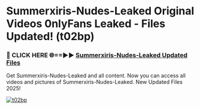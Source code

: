 # Summerxiris-Nudes-Leaked Original Videos 0nlyFans Leaked - Files Updated! (t02bp)

<h3>🔴 CLICK HERE 🌐==►► <a href="https://tinyurl.com/yc6ubb5a" rel="nofollow">Summerxiris-Nudes-Leaked Updated Files</a></h3>

Get Summerxiris-Nudes-Leaked and all content. Now you can access all videos and pictures of Summerxiris-Nudes-Leaked. New Updated Files 2025!

[![t02bp](https://i.imgur.com/7eu0CRL.gif)](https://tinyurl.com/yc6ubb5a)
